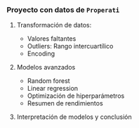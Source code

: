 <!-- Readme -->

### Proyecto con datos de `Properati`

1. Transformación de datos:
    - Valores faltantes
    - Outliers: Rango intercuartílico
    - Encoding 

2. Modelos avanzados
    - Random forest
    - Linear regression
    - Optimización de hiperparámetros
    - Resumen de rendimientos

3. Interpretación de modelos y conclusión



